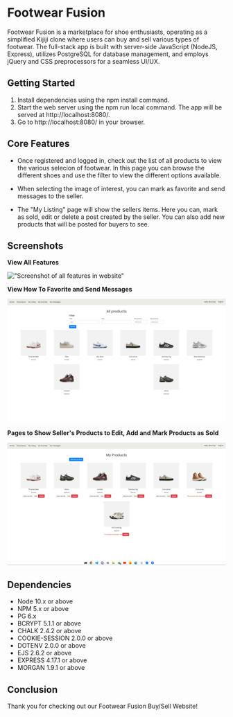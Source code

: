 # Footwear Fusion

Footwear Fusion is a marketplace for shoe enthusiasts, operating as a simplified Kijiji clone where users can buy and sell various types of footwear. The full-stack app is built with server-side JavaScript (NodeJS, Express), utilizes PostgreSQL for database management, and employs jQuery and CSS preprocessors for a seamless UI/UX.

## Getting Started

1. Install dependencies using the npm install command.
2. Start the web server using the npm run local command. The app will be served at http://localhost:8080/.
3. Go to http://localhost:8080/ in your browser.

## Core Features

- Once registered and logged in, check out the list of all products to view the various selecion of footwear. In this page you can browse the different shoes and use the filter to view the different options available.

- When selecting the image of interest, you can mark as favorite and send messages to the seller.

- The "My Listing" page will show the sellers items. Here you can, mark as sold, edit or delete a post created by the seller. You can also add new products that will be posted for buyers to see.

## Screenshots

**View All Features**

!["Screenshot of all features in website"](public/images/all_features.gif)

**View How To Favorite and Send Messages**

!["Screenshot of how to favorite products and message a seller"](public/images/add_favorites_messages.gif)

**Pages to Show Seller's Products to Edit, Add and Mark Products as Sold**

!["Screenshot of seller's prducts and how to edit, add and mark products as sold"](public/images/add_edit_product.gif)

## Dependencies

- Node 10.x or above
- NPM 5.x or above
- PG 6.x
- BCRYPT 5.1.1 or above
- CHALK 2.4.2 or above
- COOKIE-SESSION 2.0.0 or above
- DOTENV 2.0.0 or above
- EJS 2.6.2 or above
- EXPRESS 4.17.1 or above
- MORGAN 1.9.1 or above

## Conclusion

Thank you for checking out our Footwear Fusion Buy/Sell Website!
